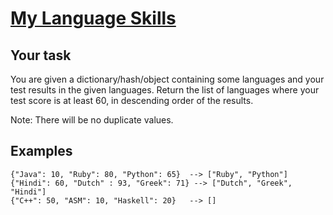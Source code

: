 # [My Language Skills](https://www.codewars.com/kata/my-language-skills "https://www.codewars.com/kata/5b16490986b6d336c900007d")

## Your task

You are given a dictionary/hash/object containing some languages and your test results in the given languages. Return the list of languages where your test score is at least 60, in descending order of the results.

Note: There will be no duplicate values.

## Examples

```
{"Java": 10, "Ruby": 80, "Python": 65}  --> ["Ruby", "Python"]
{"Hindi": 60, "Dutch" : 93, "Greek": 71} --> ["Dutch", "Greek", "Hindi"]
{"C++": 50, "ASM": 10, "Haskell": 20}   --> []
```